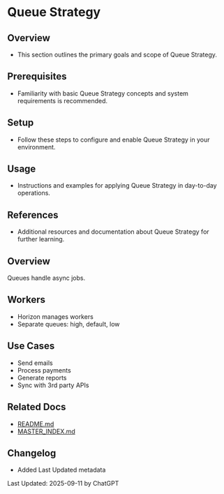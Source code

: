 # Queue Strategy

## Overview
- This section outlines the primary goals and scope of Queue Strategy.

## Prerequisites
- Familiarity with basic Queue Strategy concepts and system requirements is recommended.

## Setup
- Follow these steps to configure and enable Queue Strategy in your environment.

## Usage
- Instructions and examples for applying Queue Strategy in day-to-day operations.

## References
- Additional resources and documentation about Queue Strategy for further learning.


## Overview
Queues handle async jobs.

## Workers
- Horizon manages workers
- Separate queues: high, default, low

## Use Cases
- Send emails
- Process payments
- Generate reports
- Sync with 3rd party APIs

## Related Docs
- [README.md](README.md)
- [MASTER_INDEX.md](MASTER_INDEX.md)


## Changelog
- Added Last Updated metadata

Last Updated: 2025-09-11 by ChatGPT
